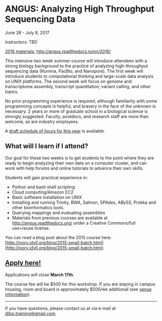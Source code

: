 # ANGUS: Analyzing High Throughput Sequencing Data

June 26 - July 8, 2017

Instructors: TBD

[2016 materials:](http://angus.readthedocs.io/en/2016/)
http://angus.readthedocs.io/en/2016/

This intensive two week summer course will introduce attendees with a
strong biology background to the practice of analyzing high-throughput
sequencing data (Illumina, PacBio, and Nanopore).  The first week will
introduce students to computational thinking and large-scale data
analysis on UNIX platforms. The second week will focus on genome and
transcriptome assembly, transcript quantitation, variant calling, and
other topics.

No prior programming experience is required, although familiarity with
some programming concepts is helpful, and bravery in the face of the
unknown is necessary.  2 years or more of graduate school in a
biological science is strongly suggested. Faculty, postdocs, and
research staff are more than welcome, as are industry employees.

A [draft schedule of hours for this year](SCHEDULE.html) is available.

## What will I learn if I attend?

Our goal for these two weeks is to get students to the point where
they are ready to begin analyzing their own data on a computer
cluster, and can work with help forums and online tutorials to
advance their own skills.

Students will gain practical experience in:

- Python and bash shell scripting
- Cloud computing/Amazon EC2
- Basic software installation on UNIX
- Installing and running Trinity, BWA, Salmon, SPAdes, ABySS, Prokka and other bioinformatics tools.
- Querying mappings and evaluating assemblies
- Materials from previous courses are available at http://angus.readthedocs.org/ under a Creative Commons/full use+reuse license.

You can read a blog post about the 2015 course here:
[http://ivory.idyll.org/blog/2015-small-batch.html](http://ivory.idyll.org/blog/2015-small-batch.html)

## [Apply here!](https://docs.google.com/forms/d/e/1FAIpQLSchSuErTHw9aleA_peGZsXwFHiXmr2GM4OMqgFxqY03DGiL-g/viewform)

Applications will close **March 17th**.

The course fee will be $500 for this workshop.  If you are staying in
campus housing, room and board is approximately $500/wk additional
(see [venue information](VENUE.html)).

----

If you have questions, please contact us at via e-mail at [dibsi.training@gmail.com](dibsi.training@gmail.com).
